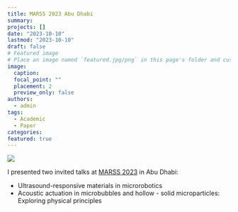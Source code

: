 ```yaml
---
title: MARSS 2023 Abu Dhabi
summary:
projects: []
date: "2023-10-10"
lastmod: "2023-10-10"
draft: false
# Featured image
# Place an image named `featured.jpg/png` in this page's folder and customize its options here.
image:
  caption:
  focal_point: ""
  placement: 2
  preview_only: false
authors:
  - admin
tags:
  - Academic
  - Paper
categories:
featured: true
---
```


![](https://marss-conference.org/blog/wp-content/uploads/2022/10/20221020_Header.png)

I presented two invited talks at [MARSS 2023](https://marss-conference.org/) in Abu Dhabi:

- Ultrasound-responsive materials in microrobotics
- Acoustic actuation in microbubbles and hollow - solid microparticles: Exploring physical principles
